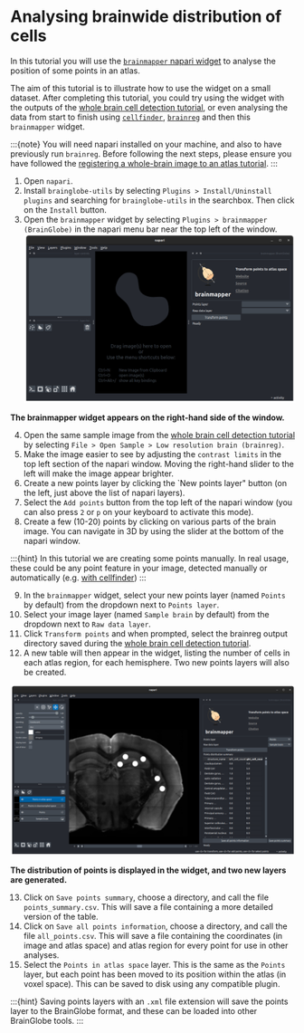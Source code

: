 # Analysing brainwide distribution of cells

In this tutorial you will use the [`brainmapper` napari widget](/documentation/brainglobe-utils/transform-widget) 
to analyse the position of some points in an atlas. 

The aim of this tutorial is to illustrate how to use the widget on a small dataset. After completing this tutorial, 
you could try using the widget with the outputs of the 
[whole brain cell detection tutorial](/tutorials/brainmapper/index), or even analysing the data from start to finish 
using [`cellfinder`](/documentation/cellfinder/index), [`brainreg`](/documentation/brainreg/index) and then this 
`brainmapper` widget.

:::{note}
You will need napari installed on your machine, and also to have previously run `brainreg`. Before following the next
steps, please ensure you have followed the
[registering a whole-brain image to an atlas tutorial](/tutorials/tutorial-whole-brain-registration).
:::


1. Open `napari`.
2. Install `brainglobe-utils` by selecting `Plugins > Install/Uninstall plugins` and searching for `brainglobe-utils` in the searchbox. Then click on the `Install` button.
3. Open the `brainmapper` widget by selecting `Plugins > brainmapper (BrainGlobe)` in the napari menu bar near the top left of the window.
   ![brainmapper widget](./images/brainmapper-widget/brainmapper-widget.png)

**The brainmapper widget appears on the right-hand side of the window.**


4. Open the same sample image from the [whole brain cell detection tutorial](/tutorials/brainmapper/index) by 
selecting `File > Open Sample > Low resolution brain (brainreg)`.
5. Make the image easier to see by adjusting the `contrast limits` in the top left section of the napari window. Moving
   the right-hand slider to the left will make the image appear brighter.
6. Create a new points layer by clicking the `New points layer" button (on the left, just above the list of napari layers).
7. Select the `Add points` button from the top left of the napari window (you can also press `2` or `p` on your 
keyboard to activate this mode).
8. Create a few (10-20) points by clicking on various parts of the brain image. You can navigate in 3D 
by using the slider at the bottom of the napari window.

:::{hint}
In this tutorial we are creating some points manually. In real usage, these could be any point feature in your image, 
detected manually or automatically (e.g. [with cellfinder](/tutorials/cellfinder-detection))
:::

9. In the `brainmapper` widget, select your new points layer (named `Points` by default) from the dropdown next to `Points layer`. 
10. Select your image layer (named `Sample brain` by default) from the dropdown next to `Raw data layer`.
11. Click `Transform points` and when prompted, select the brainreg output directory saved during the [whole brain cell detection tutorial](/tutorials/brainmapper/index).
12. A new table will then appear in the widget, listing the number of cells in each atlas region, for each hemisphere. 
Two new points layers will also be created.

![brainmapper results](./images/brainmapper-widget/brainmapper-results.png)

**The distribution of points is displayed in the widget, and two new layers are generated.**

13. Click on `Save points summary`, choose a directory, and call the file `points_summary.csv`. This will save a file
containing a more detailed version of the table.
14. Click on `Save all points information`, choose a directory, and call the file `all_points.csv`. This will save a file
    containing the coordinates (in image and atlas space) and atlas region for every point for use in other analyses.
15. Select the `Points in atlas space` layer. This is the same as the `Points` layer, but each point has been moved to 
its position within the atlas (in voxel space). This can be saved to disk using any compatible plugin.

 :::{hint}
Saving points layers with an `.xml` file extension will save the points layer to the BrainGlobe format, and these can 
be loaded into other BrainGlobe tools. 
 :::
